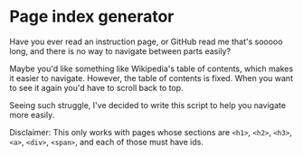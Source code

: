 # Page index generator

Have you ever read an instruction page, or GitHub read me that's sooooo long,
and there is no way to navigate between parts easily?

Maybe you'd like something like Wikipedia's table of contents,
which makes it easier to navigate. However, the table of contents is fixed.
When you want to see it again you'd have to scroll back to top.

Seeing such struggle, I've decided to write this script to help you navigate
more easily.

Disclaimer: This only works with pages whose sections are `<h1>`, `<h2>`, `<h3>`,
`<a>`, `<div>`, `<span>`, and each of those must have ids.
